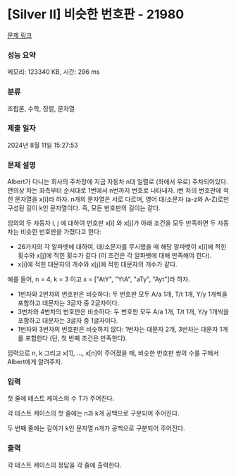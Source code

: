# [Silver II] 비슷한 번호판 - 21980 

[문제 링크](https://www.acmicpc.net/problem/21980) 

### 성능 요약

메모리: 123340 KB, 시간: 296 ms

### 분류

조합론, 수학, 정렬, 문자열

### 제출 일자

2024년 8월 11일 15:27:53

### 문제 설명

<p>Albert가 다니는 회사의 주차장에 지금 자동차 n대 일렬로 (좌에서 우로) 주차되어있다. 편의상 차는 좌측부터 순서대로 1번에서 n번까지 번호로 나타내자. i번 차의 번호판에 적힌 문자열을 x[i]라 하자. n개의 문자열은 서로 다르며, 영어 대/소문자 (a-z와 A-Z)로만 구성된 길이 k인 문자열이다. 즉, 모든 번호판의 길이는 같다.</p>

<p>임의의 두 자동차 i, j 에 대하여 번호판 x[i] 와 x[j]가 아래 조건을 모두 만족하면 두 자동차는 비슷한 번호판을 가졌다고 한다:</p>

<ul>
	<li>26가지의 각 알파벳에 대하여, 대/소문자를 무시했을 때 해당 알파벳이 x[i]에 적힌 횟수와 x[j]에 적힌 횟수가 같다 (이 조건은 각 알파벳에 대해 만족해야 한다).</li>
	<li>x[i]에 적힌 대문자의 개수와 x[j]에 적힌 대문자의 개수가 같다.</li>
</ul>

<p>예를 들어, n = 4, k = 3 이고 x = ["AtY", "YtA", "aTy", "Ayt"]라 하자.</p>

<ul>
	<li>1번차와 2번차의 번호판은 비슷하다: 두 번호판 모두 A/a 1개, T/t 1개, Y/y 1개씩을 포함하고 대문자는 3글자 중 2글자이다.</li>
	<li>3번차와 4번차의 번호판은 비슷하다: 두 번호판 모두 A/a 1개, T/t 1개, Y/y 1개씩을 포함하고 대문자는 3글자 중 1글자이다.</li>
	<li>1번차와 3번차의 번호판은 비슷하지 않다: 1번차는 대문자 2개, 3번차는 대문자 1개를 포함한다 (단, 첫 번째 조건은 만족한다).</li>
</ul>

<p>입력으로 n, k 그리고 x[1], ..., x[n]이 주어졌을 때, 비슷한 번호판 쌍의 수를 구해서 Albert에게 알려주자.</p>

### 입력 

 <p>첫 줄에 테스트 케이스의 수 T가 주어진다.</p>

<p>각 테스트 케이스의 첫 줄에는 n과 k개 공백으로 구분되어 주어진다.</p>

<p>두 번째 줄에는 길이가 k인 문자열 n개가 공백으로 구분되어 주어진다.</p>

### 출력 

 <p>각 테스트 케이스의 정답을 각 줄에 출력한다.</p>

